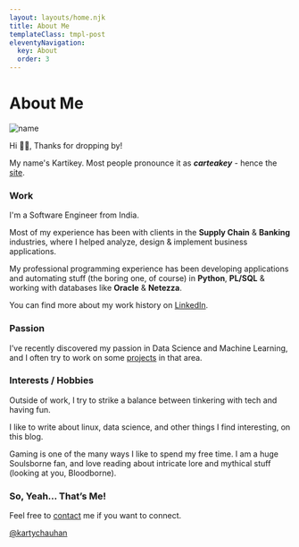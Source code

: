 ```yaml
---
layout: layouts/home.njk
title: About Me
templateClass: tmpl-post
eleventyNavigation:
  key: About
  order: 3
---
```


<h1>About Me</h1>

<div class="float-right m-1 mr-3 p-4 w-32 h-32 relative flex justify-center items-center overflow-hidden rounded-full bg-gray-400  dark:bg-gray-300">
<img alt="name" src="/img/avatar.png" class='rounded-full'/>
</div>

<!-- Quote Animation -->
<blockquote id="qotd"></blockquote>

<!-- The script itself, loaded AFTER your root element. -->
<script src="https://unpkg.com/typeit@8.7.1/dist/index.umd.js"></script>
<script>
  new TypeIt("#qotd", {
    speed: 30,
    waitUntilVisible: true
  })
  .type("The illiterate of the 21st century will not be those who cannot read and write, but those who cannot learn, unlearn, and relearn.")
  .break({ delay: 500 })
  .type("<em>- ChatGPT</em>")
  .pause(500)
  .delete(7)
  .pause(500)
  .type("<em>Alvin Toffler</em>")
  .go();
</script>


Hi 👋🏼, Thanks for dropping by!

My name's Kartikey. Most people pronounce it as **_carteakey_** - hence the [site](https://carteakey.dev).

### Work

I'm a Software Engineer from India.

Most of my experience has been with clients in the **Supply Chain** & **Banking** industries, where I helped analyze, design & implement business applications.

My professional programming experience has been developing applications and automating stuff (the boring one, of course) in **Python**, **PL/SQL** & working with databases like **Oracle** & **Netezza**.

You can find more about my work history on [LinkedIn](https://www.linkedin.com/in/kartikeychauhan).

### Passion

I’ve recently discovered my passion in Data Science and Machine Learning, and I often try to work on some [projects](https://github.com/carteakey) in that area.

### Interests / Hobbies

Outside of work, I try to strike a balance between tinkering with tech and having fun.

I like to write about linux, data science, and other things I find interesting, on this blog.

Gaming is one of the many ways I like to spend my free time. I am a huge Soulsborne fan, and love reading about intricate lore and mythical stuff (looking at you, Bloodborne).

### So, Yeah… That’s Me!

Feel free to [contact](mailto:kartikeychauhan27@gmail.com) me if you want to connect.


<a href="https://twitter.com/kartychauhan?ref_src=twsrc%5Etfw" class="twitter-follow-button" data-show-count="false">@kartychauhan</a><script async src="https://platform.twitter.com/widgets.js" charset="utf-8"></script>
